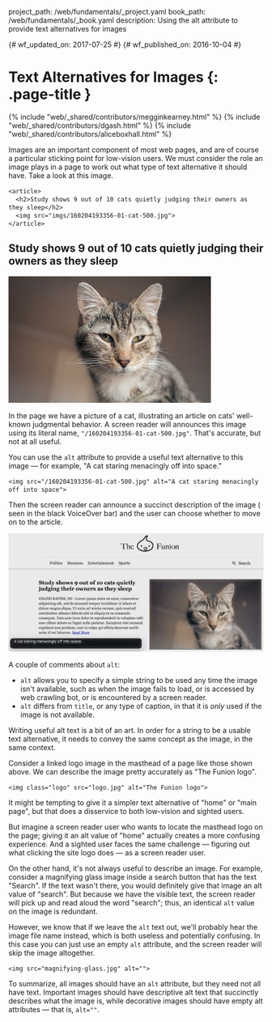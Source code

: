 project_path: /web/fundamentals/_project.yaml
book_path: /web/fundamentals/_book.yaml
description: Using the alt attribute to provide text alternatives for images


{# wf_updated_on: 2017-07-25 #}
{# wf_published_on: 2016-10-04 #}

# Text Alternatives for Images {: .page-title }

{% include "web/_shared/contributors/megginkearney.html" %}
{% include "web/_shared/contributors/dgash.html" %}
{% include "web/_shared/contributors/aliceboxhall.html" %}



Images are an important component of most web pages, and are of course a
particular sticking point for low-vision users. We must consider the role an
image plays in a page to work out what type of text alternative it should have.
Take a look at this image.

    <article>
      <h2>Study shows 9 out of 10 cats quietly judging their owners as they sleep</h2>
      <img src="imgs/160204193356-01-cat-500.jpg">
    </article>

<article>
  <h2>Study shows 9 out of 10 cats quietly judging their owners as they sleep</h2>
  <img src="imgs/160204193356-01-cat-500.jpg">
</article>

In the page we have a picture of a cat, illustrating an article on cats'
well-known judgmental behavior. A screen reader will announces this image using
its literal name, `"/160204193356-01-cat-500.jpg"`. That's accurate, but not at
all useful.

You can use the `alt` attribute to provide a useful text alternative to this
image &mdash; for example, "A cat staring menacingly off into space."

    <img src="/160204193356-01-cat-500.jpg" alt="A cat staring menacingly off into space">

Then the screen reader can announce a succinct description of the image (
seen in the black VoiceOver bar) and the user can choose whether to move on to
the article.

![an image with improved alt text](imgs/funioncat2.png)

A couple of comments about `alt`:

 - `alt` allows you to specify a simple string to be used any time the image
   isn't available, such as when the image fails to load, or is accessed by web
   crawling bot, or is encountered by a screen reader.
 - `alt` differs from `title`, or any type of caption, in that it is *only* used
   if the image is not available.

Writing useful alt text is a bit of an art. In order for a string to be a usable
text alternative, it needs to convey the same concept as the image, in the same
context.

Consider a linked logo image in the masthead of a page like those shown above.
We can describe the image pretty accurately as "The Funion logo".

    <img class="logo" src="logo.jpg" alt="The Funion logo">

It might be tempting to give it a simpler text alternative of "home" or "main
page", but that does a disservice to both low-vision and sighted users.

But imagine a screen reader user who wants to locate the masthead logo on the
page; giving it an alt value of "home" actually creates a more confusing
experience. And a sighted user faces the same challenge &mdash; figuring out
what clicking the site logo does &mdash; as a screen reader user.

On the other hand, it's not always useful to describe an image. For example,
consider a magnifying glass image inside a search button that has the text
"Search". If the text wasn't there, you would definitely give that image an alt
value of "search". But because we have the visible text, the screen reader will
pick up and read aloud the word "search"; thus, an identical `alt` value on the
image is redundant.

However, we know that if we leave the `alt` text out, we'll probably hear the
image file name instead, which is both useless and potentially confusing. In
this case you can just use an empty `alt` attribute, and the screen reader will
skip the image altogether.

    <img src="magnifying-glass.jpg" alt="">

To summarize, all images should have an `alt` attribute, but they need not all
have text. Important images should have descriptive alt text that succinctly
describes what the image is, while decorative images should have empty alt
attributes &mdash; that is, `alt=""`.
